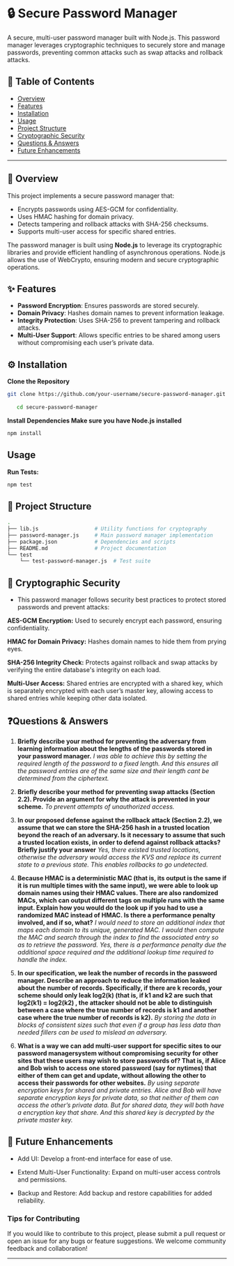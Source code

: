 # 🔒 Secure Password Manager

A secure, multi-user password manager built with Node.js. This password manager leverages cryptographic techniques to securely store and manage passwords, preventing common attacks such as swap attacks and rollback attacks.

## 📑 Table of Contents
- [Overview](#overview)
- [Features](#features)
- [Installation](#installation)
- [Usage](#usage)
- [Project Structure](#project-structure)
- [Cryptographic Security](#cryptographic-security)
- [Questions & Answers](#questions--answers)
- [Future Enhancements](#future-enhancements)

---

## 📝 Overview
This project implements a secure password manager that:
- Encrypts passwords using AES-GCM for confidentiality.
- Uses HMAC hashing for domain privacy.
- Detects tampering and rollback attacks with SHA-256 checksums.
- Supports multi-user access for specific shared entries.

The password manager is built using **Node.js** to leverage its cryptographic libraries and provide efficient handling of asynchronous operations. Node.js allows the use of WebCrypto, ensuring modern and secure cryptographic operations.

## ✨ Features
- **Password Encryption**: Ensures passwords are stored securely.
- **Domain Privacy**: Hashes domain names to prevent information leakage.
- **Integrity Protection**: Uses SHA-256 to prevent tampering and rollback attacks.
- **Multi-User Support**: Allows specific entries to be shared among users without compromising each user’s private data.

## ⚙️ Installation

**Clone the Repository**
```bash
git clone https://github.com/your-username/secure-password-manager.git
   
   cd secure-password-manager
 ```
 **Install Dependencies Make sure you have Node.js installed**
```bash 
npm install
```


## Usage
**Run Tests:**
```bash
npm test
```


## 📂 Project Structure
```bash
.
├── lib.js                  # Utility functions for cryptography
├── password-manager.js     # Main password manager implementation
├── package.json            # Dependencies and scripts
├── README.md               # Project documentation
└── test
    └── test-password-manager.js  # Test suite
```

## 🔐 Cryptographic Security
- This password manager follows security best practices to protect stored passwords and prevent attacks:

**AES-GCM Encryption:** Used to securely encrypt each password, ensuring confidentiality.

**HMAC for Domain Privacy:** Hashes domain names to hide them from prying eyes.

**SHA-256 Integrity Check:** Protects against rollback and swap attacks by verifying the entire database's integrity on each load.

**Multi-User Access:** Shared entries are encrypted with a shared key, which is separately encrypted with each user’s master key, allowing access to shared entries while keeping other data isolated.

## ❓Questions & Answers
1.	**Briefly describe your method for preventing the adversary from learning information about the lengths of the passwords stored in your password manager.**
*I was able to achieve this by setting the required length of the password to a fixed length. And this ensures all the password entries are of the same size and their length cant be determined from the ciphertext.*

2.	**Briefly describe your method for preventing swap attacks (Section 2.2). Provide an argument for why the attack is prevented in your scheme.**
*To prevent attempts of unauthorized access.* 

3.	**In our proposed defense against the rollback attack (Section 2.2), we assume that we can store the SHA-256 hash in a trusted location beyond the reach of an adversary. Is it necessary to assume that such a trusted location exists, in order to defend against rollback attacks? Briefly justify your answer**
*Yes, there existed trusted locations, otherwise the adversary would access the KVS and replace its current state to a previous state. This enables rollbacks to go undetected.*

4.	**Because HMAC is a deterministic MAC (that is, its output is the same if it is run multiple times with the same input), we were able to look up domain names using their HMAC values. There are also randomized MACs, which can output different tags on multiple runs with the same input. Explain how you would do the look up if you had to use a randomized MAC instead of HMAC. Is there a performance penalty involved, and if so, what?**
*I would need to store an additional index that maps each domain to its unique, generated MAC. I would then compute the MAC and search through the index to find the associated entry so as to retrieve the password. 
Yes, there is a performance penalty due the additional space required and the additional lookup time required to handle the index.*

5.	**In our specification, we leak the number of records in the password manager. Describe an approach to reduce the information leaked about the number of records. Specifically, if there are k records, your scheme should only leak log2(k) (that is, if k1 and k2 are such that log2(k1) = log2(k2) , the attacker should not be able to distinguish between a case where the true number of records is k1 and another case where the true number of records is k2).**
*By storing the data in blocks of consistent sizes such that even if a group has less data than needed fillers can be used to mislead an adversary.*

6.	**What is a way we can add multi-user support for specific sites to our password managersystem without compromising security for other sites that these users may wish to store passwords of? That is, if Alice and Bob wish to access one stored password (say for nytimes) that either of them can get and update, without allowing the other to access their passwords for other websites.**
*By using separate encryption keys for shared and private entries. Alice and Bob will have separate encryption keys for private data, so that neither of them can access the other’s private data. But for shared data, they will both have a encryption key that share. And this shared key is decrypted by the private master key.*


## 🚀 Future Enhancements
- Add UI: Develop a front-end interface for ease of use.

- Extend Multi-User Functionality: Expand on multi-user access controls and permissions.

- Backup and Restore: Add backup and restore capabilities for added reliability.

### Tips for Contributing

If you would like to contribute to this project, please submit a pull request or open an issue for any bugs or feature suggestions. We welcome community feedback and collaboration!

---
